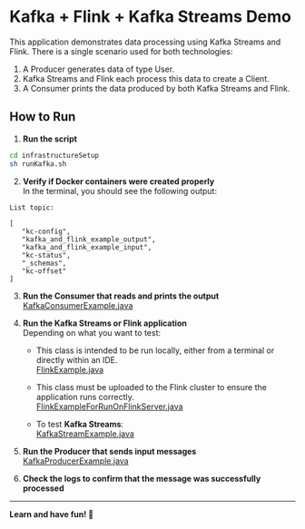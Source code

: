 # Kafka + Flink + Kafka Streams Demo

This application demonstrates data processing using Kafka Streams and Flink.
There is a single scenario used for both technologies:

1. A Producer generates data of type User.
2. Kafka Streams and Flink each process this data to create a Client.
3. A Consumer prints the data produced by both Kafka Streams and Flink.

## How to Run

1. **Run the script**

```bash
cd infrastructureSetup
sh runKafka.sh
```

2. **Verify if Docker containers were created properly**  
   In the terminal, you should see the following output:

```
List topic:

[
   "kc-config",
   "kafka_and_flink_example_output",
   "kafka_and_flink_example_input",
   "kc-status",
   "_schemas",
   "kc-offset"
]
```

3. **Run the Consumer that reads and prints the output**  
   [KafkaConsumerExample.java](src/main/java/pl/pb/kafkaandflinkexample/kafka/KafkaConsumerExample.java)

4. **Run the Kafka Streams or Flink application**  
   Depending on what you want to test:
    - This class is intended to be run locally, either from a terminal or directly within an IDE.  
      [FlinkExample.java](src/main/java/pl/pb/kafkaandflinkexample/flink/FlinkExample.java)
    - This class must be uploaded to the Flink cluster to ensure the application runs correctly.  
      [FlinkExampleForRunOnFlinkServer.java](src/main/java/pl/pb/kafkaandflinkexample/flink/FlinkExampleForRunOnFlinkServer.java)

    - To test **Kafka Streams**:  
      [KafkaStreamExample.java](src/main/java/pl/pb/kafkaandflinkexample/kafkastream/KafkaStreamExample.java)

5. **Run the Producer that sends input messages**  
   [KafkaProducerExample.java](src/main/java/pl/pb/kafkaandflinkexample/kafka/KafkaProducerExample.java)

6. **Check the logs to confirm that the message was successfully processed**

---

**Learn and have fun! 🎉**